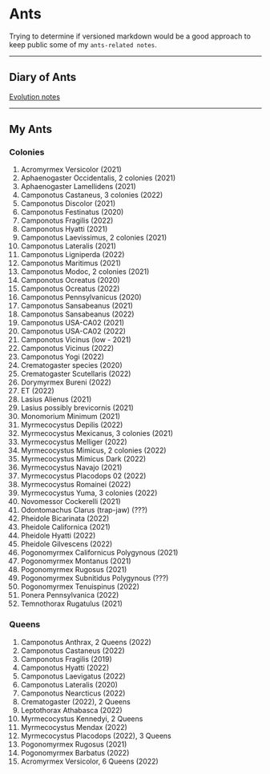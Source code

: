# Ants

Trying to determine if versioned markdown would be a good approach to keep public some of my `ants-related notes`.

---

## Diary of Ants
[Evolution notes](./diary.md)

---

<!-- 
When I receive a new Queen/Colony…
  Add it to My Ants (README.md)
  Add it to Internal Codes (README.md)
  Add it to Chart (chart.md)
  Add it to the diary (diary-202X.md)
  Add it to diapause (diapause.md)

When a Queen/Colony died…
  Add it to Dead Colonies (README.md)
  Add it to Dead section on Internal Codes (README.md)
  Put the note in the weekly post (diary-202X.md)
  Update basic template on the diary (diary-202X.md)
-->

##  My Ants

### Colonies

1. Acromyrmex Versicolor (2021)
1. Aphaenogaster Occidentalis, 2 colonies (2021)
1. Aphaenogaster Lamellidens (2021)
1. Camponotus Castaneus, 3 colonies (2022)
1. Camponotus Discolor (2021)
1. Camponotus Festinatus (2020)
1. Camponotus Fragilis (2022)
1. Camponotus Hyatti (2021)
1. Camponotus Laevissimus, 2 colonies (2021)
1. Camponotus Lateralis (2021)
1. Camponotus Ligniperda (2022)
1. Camponotus Maritimus (2021)
1. Camponotus Modoc, 2 colonies (2021)
1. Camponotus Ocreatus (2020)
1. Camponotus Ocreatus (2022)
1. Camponotus Pennsylvanicus (2020)
1. Camponotus Sansabeanus (2021)
1. Camponotus Sansabeanus (2022)
1. Camponotus USA-CA02 (2021)
1. Camponotus USA-CA02 (2022)
1. Camponotus Vicinus (low - 2021)
1. Camponotus Vicinus (2022)
1. Camponotus Yogi (2022)
1. Crematogaster species (2020)
1. Crematogaster Scutellaris (2022)
1. Dorymyrmex Bureni (2022)
1. ET (2022)
1. Lasius Alienus (2021)
1. Lasius possibly brevicornis (2021)
1. Monomorium Minimum (2021)
1. Myrmecocystus Depilis (2022)
1. Myrmecocystus Mexicanus, 3 colonies (2021)
1. Myrmecocystus Melliger (2022)
1. Myrmecocystus Mimicus, 2 colonies (2022)
1. Myrmecocystus Mimicus Dark (2022)
1. Myrmecocystus Navajo (2021)
1. Myrmecocystus Placodops 02 (2022)
1. Myrmecocystus Romainei (2022)
1. Myrmecocystus Yuma, 3 colonies (2022)
1. Novomessor Cockerelli (2021)
1. Odontomachus Clarus (trap-jaw) (???)
1. Pheidole Bicarinata (2022)
1. Pheidole Californica (2021)
1. Pheidole Hyatti (2022)
1. Pheidole Gilvescens (2022)
1. Pogonomyrmex Californicus Polygynous (2021)
1. Pogonomyrmex Montanus (2021)
1. Pogonomyrmex Rugosus (2021)
1. Pogonomyrmex Subnitidus Polygynous (???)
1. Pogonomyrmex Tenuispinus (2022)
1. Ponera Pennsylvanica (2022)
1. Temnothorax Rugatulus (2021)


### Queens

1. Camponotus Anthrax, 2 Queens (2022)
1. Camponotus Castaneus (2022)
1. Camponotus Fragilis (2019)
1. Camponotus Hyatti (2022)
1. Camponotus Laevigatus (2022)
1. Camponotus Lateralis (2020)
1. Camponotus Nearcticus (2022)
1. Crematogaster (2022), 2 Queens
1. Leptothorax Athabasca (2022)
1. Myrmecocystus Kennedyi, 2 Queens
1. Myrmecocystus Mendax (2022)
1. Myrmecocystus Placodops (2022), 3 Queens
1. Pogonomyrmex Rugosus (2021)
1. Pogonomyrmex Barbatus (2022)
1. Acromyrmex Versicolor, 6 Queens (2022)


<!--
Dead Queens/colonies
1. Acromyrmex Versicolor (2021-2021)
1. Acromyrmex Versicolor (ex 24) > Internal code: 50
1. Camponotus Laevigatus (2021-2021)
1. Camponotus Semitestaceus (2021-2021)
1. Liometopum Occidentale (2021-2021)
1. Myrmecocystus Mexicanus (2019-2021)
1. Myrmecocystus Mimicus, 2 colonies (2021-2021)
1. Myrmecocystus Navajo, 2 colonies (2021-2021)
1. Novomessor Cockerelli (2019-2021)
1. Pogonomyrmex Californicus (2021-2021)
1. Dorymyrmex Insanus (2021-2021)
1. Veromessor Andrei (2021-2022)
1. Myrmecocystus Romainei (2021-2022)
1. Myrmecocystus Mimicus (2022-2022)
1. Aphaenogaster Occidentalis (2021-2022)
1. Veromessor Pergandei (2022-2022)
1. Dorymyrmex Insanus (2021-2022)
1. Prenolepis Imparis (... - 2022)
1. Veromessor Pergandei (2022-2022)
1. Acromyrmex Versicolor (2021-2022)
1. Liometopum Occidentale (2021-2022)
1. Myrmecocystus Mimicus (2021-2022)
1. Veromessor Pergandei (2022-2022)
1. Camponotus Vicinus (high - 2021 - 2022)
1. Camponotus Fragilis (2021 - 2022)
1. Myrmecocystus Kennedyi (2021 - 2022)
1. Acromyrmex Versicolor (2021 - 2022)
1. Myrmecocystus Yuma (2022 - 2022)
1. Myrmecocystus Semirufus(2022 - 2022)
1. Ectomomyrmex Leeuwenhoeki (2022 - 2022)
1. Pogonomyrmex Barbatus (2022 - 2022)
1. Myrmecocystus Mexicanus Orange (2022 - 2022)
1. Pogonomyrmex Tenuispinus (2022 - 2022)
-->

<!--

## Care Sheets

1. [Camponotus Fragilis](./caresheets/camponotus-fragilis.md)
1. [Camponotus Laevigatus](./caresheets/camponotus-laevigatus.md)
1. [Camponotus Lateralis](./caresheets/camponotus-lateralis.md)
1. [Camponotus Pennsylvanicus](./caresheets/camponotus-pennsylvanicus.md)
1. [Camponotus Sansabeanus](./caresheets/camponotus-sansabeanus.md)
1. [Camponotus Vicinus Low](./caresheets/camponotus-vicinus-low.md)
1. [Camponotus Vicinus High](./caresheets/camponotus-vicinus-high.md)
1. [Novomessor cockerelli](./caresheets/novomessor-cockerelli.md)
1. [Pogonomyrmex californicus](./caresheets/pogonomyrmex-californicus.md)
1. [Veromessor andrei](./caresheets/veromessor-andrei.md)

-->

<!-- 

Internal Codes

DO NOT CHANGE ORDER.
Numbers based on tags.

  2. Camponotus Sansabeanus > Internal code: 30
  5. Camponotus Vicinus (low) > Internal code: 00
  7. Camponotus Fragilis > Internal code: 00
  8. Camponotus Lateralis > Internal code: 20
  9. Camponotus Hyatti > Internal code: 15
  10. Camponotus Maritimus > Internal code: 00
  11. Camponotus USA-CA02 > Internal code: 30
  12. Pogonomyrmex Rugosus > Internal code: 10
  31. Pogonomyrmex Californicus (3 Queens and workers) > Internal code: 00
  32. Camponotus Laevissimus > Internal code: 20
  33. Camponotus Modoc > Internal code: 16
  34. Camponotus Modoc > Internal code: 16
  39. Pheidole Californica > Internal code: 25
  44. Camponotus Hyatti > Internal code: 00
  46. Lasius Alienus > Internal code: 20
  48. Crematogaster species > Internal code: 33
  50. Camponotus Yogi > Internal code: 35
  51. Camponotus Laevigatus > Internal code: 13
  52. Camponotus Anthrax > Internal code: 13
  53. Camponotus Anthrax > Internal code: 13
  54. Camponotus USA-CA02 > Internal code: 36
  57. Camponotus Essigi > Internal code: 16
  58. Camponotus Essigi > Internal code: 16
  60. Aphaenogaster Occidentalis >  Internal code: 21
  66. Pogonomyrmex Montanus > Internal code: 25
  67. Myrmecocystus Depilis > Internal code: 20
  68. Camponotus Ligniperda > Internal code: 00
  69. Camponotus Castaneus > Internal code: 00
  70. Myrmecocystus Mimicus > Internal code: 10
  71. Myrmecocystus Melliger > Internal code: 20
  75. Camponotus Nearcticus > Internal code: 00
  76. Myrmecocystus Placodops > Internal code: 20
  77. Myrmecocystus Placodops > Internal code: 20
  78. Myrmecocystus Placodops > Internal code: 20
  79. Odontomachus Clarus (trap-jaw) > Internal code: 20
  80. Aphaenogaster Occidentalis > Internal code: 10
  81. Ectomomyrmex Leeuwenhoeki > Internal code: 20
  82. Pheidole Bicarinata > Internal code: 10
  83. Pogonomyrmex Barbatus > Internal code: 10
  84. Myrmecocystus Kennedyi > Internal code: 10
  85. Myrmecocystus Kennedyi > Internal code: 00
  86. Myrmecocystus Mimicus > Internal code: 10
  87. Camponotus Castaneus > Internal code: 00
  88. Myrmecocystus Mendax > Internal code: 30
  89. Myrmecocystus Mexicanus Orange > Internal code: 60
  90. Crematogaster > Internal code: 00
  91. Leptothorax Athabasca > Internal code: 15
  93. Pheidole Givescens > Internal code: 40
  94. Monomorium Minimum > Internal code: 10
  95. Pogonomyrmex Tenuispinus > Internal code: 50
  96. Pheidole Hyatti > Internal code: 00

  A5. Myrmecocystus Mimicus Dark  > Internal code: 42
  A4. Myrmecocystus Romainei > Internal code: 62
  A2. Camponotus Vicinus  > Internal code: 00
  A1. Camponotus Fragilis > Internal code: 00
  A3. Myrmecocystus Yuma > Internal code: 52
  A6. Myrmecocystus Placodops 02 > Internal code: 52

  A7. Aphaenogaster Lamellidens > Internal code: 25
  A8. Camponotus Discolor > Internal code: 20
  A9. Camponotus Laevissimus > Internal code: 20
  B1. Crematogaster Scutellaris > Internal code: 20
  B2. Dorymyrmex Bureni > Internal code: 10
  B3. ET > Internal code: 105
  B4. Myrmecocystus Yuma > Internal code: 25
  B5. Pogonomyrmex Barbatus > Internal code: 20
  B7. Ponera Pennsylvanica > Internal code: 10
  B8. Casteneus ????

Formicariums:
  Acromyrmex Versicolor with Fungus > Internal code: 80
  Camponotus Festinatus > Internal code: 40
  Camponotus Pennsylvanicus > Internal code: 175
  Myrmecocystus Mexicanus > Internal code: 50
  Myrmecocystus Mexicanus > Internal code: 50
  Myrmecocystus Navajo > Internal code: 50
  Novomessor Cockerelli > Internal code: 37
  Pogonomyrmex Subnitidus Polygynous (with 4 Queens???) > Internal code: 80
  Camponotus Ocreatus >  Internal code: 45
  55. Camponotus Vicinus > Internal code: 16
  56. Camponotus Sansabeanus > Internal code: 21
  28. Acromyrmex Versicolor > Internal code: 35
  38. Temnothorax Rugatulus > Internal code: 43
  A7. Camponotus Ocreatus > Internal code: 00
  92. Myrmecocystus Yuma > Internal code: 40



Acr Fungus:
Vic > Internal code: 105
  Fungus 1: 17
  Fungus 2: 18
  Queen 1 and F: 35
  Queen 2 and F: 35

B > Internal code: 91

Vic > Internal code: 125
  Fungus: 40
  Used formicarium: 10
  Shipping: 75

---

THA: 274
  5 Mini hearth XL:  5 x 55

THA: 600
  5 Mini hearth XL: 190
  Mini hearth XXL: 135
  Mini Hearth bifucarted: 65
  Nucleus plus Mini hearth XL: 210

Drew
  Formicarium with 1-chamber fungus-grower formicarium w/ substrate: 80
  
---

Dead:
  3. Camponotus Laevigatus > Internal code: 20
  6. Novomessor Cockerelli > Internal code: 45
  Ex 10. Camponotus Semitestaceus > Internal code: 30
  16. Liometopum Occidentale > Internal code: 00
  17. Myrmecocystus Navajo > Internal code: 30
  18. Myrmecocystus Mimicus > Internal code: 00
  23. Myrmecocystus Mimicus > Internal code: 00
  13. Pogonomyrmex Rugosus > Internal code: 10
  27. Dorymyrmex Insanus > Internal code: 10
  1. Veromessor Andrei > Internal code: 30
  30. Myrmecocystus Romainei (Queen) > Internal code: 50
  37. Myrmecocystus Mimicus > Internal code: 20
  49. Aphaenogaster Occidentalis > Internal code: 00
  45. Veromessor Pergandei > Internal code: 00
  61. Lasius possibly brevicornis > Internal code: 00
  42. Monomorium Ergatogyna > Internal code: 15
  43. Monomorium Ergatogyna > Internal code: 00
  63. Aphaenogaster Occidentalis > Internal code: 22
  22. Myrmecocystus Mimicus > Internal code: 25
  62. Dorymyrmex Insanus >  Internal code: 16
  47. Prenolepis Imparis > Internal code: 00
  59. Veromessor Pergandei > Internal code: 00
  15. Liometopum Occidentale > Internal code: 10
  35. Veromessor Pergandei > Internal code: 25
  64. Myrmecocystus Mimicus (dark red heads) > Internal code: 35
  65. Acromyrmex Versicolor
  29. Myrmecocystus Kennedyi > Internal code: 50
  73. Ectomomyrmex Leeuwenhoeki > Internal code: 20 - Arrived dead
  74. Myrmecocystus Placodops > Internal code: 40 - Arrived dead
  88. Myrmecocystus Yuma > Internal code: 10
  72. Myrmecocystus Semirufus > Internal code: 50
  Myrmecocystus Testaceus > Internal code: 00 - Arrived dead
  B6. Pogonomyrmex Tenuispinus > Internal code: 20

  Pogonomyrmex Californicus > Internal code: 25
  Acromyrmex Versicolor > Internal code: 35
  Acromyrmex Versicolor (ex 24) > Internal code: 50 - Killed by invasive ants
  Camponotus Fragilis > Internal code: 25
  Camponotus Vicinus (high) (ex 4) > Internal code: 25

-->
